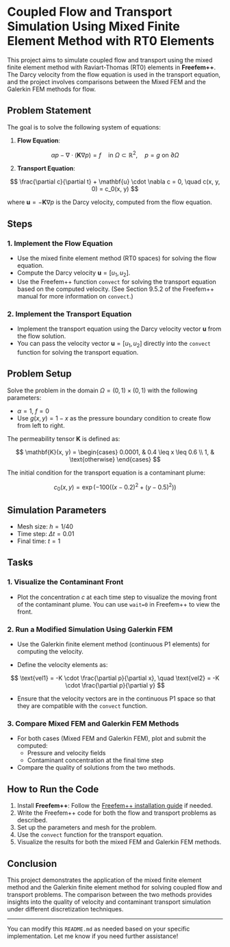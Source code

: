 # Coupled Flow and Transport Simulation Using Mixed Finite Element Method with RT0 Elements

This project aims to simulate coupled flow and transport using the mixed finite element method with Raviart-Thomas (RT0) elements in **Freefem++**. The Darcy velocity from the flow equation is used in the transport equation, and the project involves comparisons between the Mixed FEM and the Galerkin FEM methods for flow.

## Problem Statement

The goal is to solve the following system of equations:

1. **Flow Equation**:

$$
\alpha p - \nabla \cdot (\mathbf{K} \nabla p) = f \quad \text{in} \ \Omega \subset \mathbb{R}^2, \quad p = g \ \text{on} \ \partial \Omega
$$

2. **Transport Equation**:

$$
\frac{\partial c}{\partial t} + \mathbf{u} \cdot \nabla c = 0, \quad c(x, y, 0) = c_0(x, y)
$$

where $\mathbf{u} = - \mathbf{K} \nabla p$ is the Darcy velocity, computed from the flow equation.


## Steps

### 1. Implement the Flow Equation

- Use the mixed finite element method (RT0 spaces) for solving the flow equation.
- Compute the Darcy velocity $\mathbf{u} = [u_1, u_2]$.
- Use the Freefem++ function `convect` for solving the transport equation based on the computed velocity. (See Section 9.5.2 of the Freefem++ manual for more information on `convect`.)

### 2. Implement the Transport Equation

- Implement the transport equation using the Darcy velocity vector $\mathbf{u}$ from the flow solution.
- You can pass the velocity vector $\mathbf{u} = [u_1, u_2]$ directly into the `convect` function for solving the transport equation.

## Problem Setup

Solve the problem in the domain $\Omega = (0, 1) \times (0, 1)$ with the following parameters:

- $\alpha = 1$, $f = 0$
- Use $g(x, y) = 1 - x$ as the pressure boundary condition to create flow from left to right.

The permeability tensor $\mathbf{K}$ is defined as:

$$
\mathbf{K}(x, y) =
\begin{cases} 
0.0001, & 0.4 \leq x \leq 0.6 \\
1, & \text{otherwise}
\end{cases}
$$

The initial condition for the transport equation is a contaminant plume:

$$
c_0(x, y) = \exp\left(-100 \left( (x - 0.2)^2 + (y - 0.5)^2 \right)\right)
$$

## Simulation Parameters

- Mesh size: $h = 1/40$
- Time step: $\Delta t = 0.01$
- Final time: $t = 1$


## Tasks

### 1. Visualize the Contaminant Front

- Plot the concentration $c$ at each time step to visualize the moving front of the contaminant plume. You can use `wait=0` in Freefem++ to view the front.

### 2. Run a Modified Simulation Using Galerkin FEM

- Use the Galerkin finite element method (continuous P1 elements) for computing the velocity.

- Define the velocity elements as:

$$
\text{vel1} = -K \cdot \frac{\partial p}{\partial x}, \quad \text{vel2} = -K \cdot \frac{\partial p}{\partial y}
$$

- Ensure that the velocity vectors are in the continuous P1 space so that they are compatible with the `convect` function.

### 3. Compare Mixed FEM and Galerkin FEM Methods

- For both cases (Mixed FEM and Galerkin FEM), plot and submit the computed:
  - Pressure and velocity fields
  - Contaminant concentration at the final time step
- Compare the quality of solutions from the two methods.

## How to Run the Code

1. Install **Freefem++**: Follow the [Freefem++ installation guide](https://freefem.org/) if needed.
2. Write the Freefem++ code for both the flow and transport problems as described.
3. Set up the parameters and mesh for the problem.
4. Use the `convect` function for the transport equation.
5. Visualize the results for both the mixed FEM and Galerkin FEM methods.


## Conclusion

This project demonstrates the application of the mixed finite element method and the Galerkin finite element method for solving coupled flow and transport problems. The comparison between the two methods provides insights into the quality of velocity and contaminant transport simulation under different discretization techniques.

---

You can modify this `README.md` as needed based on your specific implementation. Let me know if you need further assistance!
